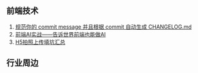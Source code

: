 ## 前端技术

1. [规范你的 commit message 并且根据 commit 自动生成 CHANGELOG.md](https://juejin.im/post/5bd2debfe51d457abc710b57)
2. [前端AI实战——告诉世界前端也能做AI](http://imweb.io/topic/5bbb307e79ddc80f36592f59)
3. [H5拍照上传填坑汇总](https://juejin.im/post/5bd705abf265da0a8d36dbdc)

## 行业周边


